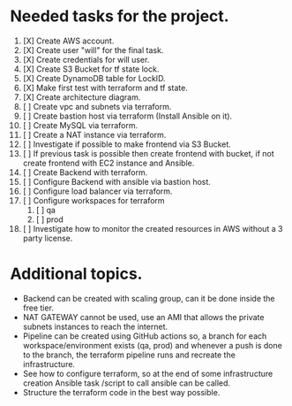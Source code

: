 # Needed tasks for the project.

1. [X] Create AWS account.
2. [X] Create user "will" for the final task.
3. [X] Create credentials for will user.
4. [X] Create S3 Bucket for tf state lock.
5. [X] Create DynamoDB table for LockID.
6. [X] Make first test with terraform and tf state.
7. [X] Create architecture diagram.
8. [ ] Create vpc and subnets via terraform.
9. [ ] Create bastion host via terraform (Install Ansible on it).
10. [ ] Create MySQL via terraform.
11. [ ] Create a NAT instance via terraform.
12. [ ] Investigate if possible to make frontend via S3 Bucket.
13. [ ] If previous task is possible then create frontend with bucket, if not create frontend with EC2 instance and Ansible.
14. [ ] Create Backend with terraform.
15. [ ] Configure Backend with ansible via bastion host.
16. [ ] Configure load balancer via terraform.
17. [ ] Configure workspaces for terraform
    1.  [ ] qa
    2.  [ ] prod
18. [ ] Investigate how to monitor the created resources in AWS without a 3 party license.


# Additional topics.

- Backend can be created with scaling group, can it be done inside the free tier.
- NAT GATEWAY cannot be used, use an AMI that allows the private subnets instances to reach the internet.
- Pipeline can be created using GitHub actions so, a branch for each workspace/environment exists (qa, prod) and whenever a push is done to the branch, the terraform pipeline runs and recreate the infrastructure.
- See how to configure terraform, so at the end of some infrastructure creation Ansible task /script to call ansible can be called.
- Structure the terraform code in the best way possible.